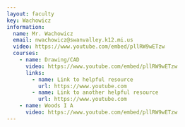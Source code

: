 ```yaml
---
layout: faculty
key: Wachowicz
information:
  name: Mr. Wachowicz
  email: nwachowicz@swanvalley.k12.mi.us
  video: https://www.youtube.com/embed/pllRW9wETzw
  courses:
    - name: Drawing/CAD
      video: https://www.youtube.com/embed/pllRW9wETzw
      links:
        - name: Link to helpful resource
          url: https://www.youtube.com
        - name: Link to another helpful resource
          url: https://www.youtube.com
    - name: Woods I A
      video: https://www.youtube.com/embed/pllRW9wETzw
---
```


